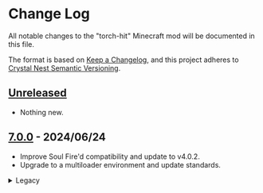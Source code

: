 # Change Log

All notable changes to the "torch-hit" Minecraft mod will be documented in this file.

The format is based on [Keep a Changelog](https://keepachangelog.com/en/1.0.0/),
and this project adheres to [Crystal Nest Semantic Versioning](https://crystalnest.it/#/versioning).

## [Unreleased]

- Nothing new.

## [7.0.0] - 2024/06/24

- Improve Soul Fire'd compatibility and update to v4.0.2.
- Upgrade to a multiloader environment and update standards.

<details>
  <summary>Legacy</summary>

### [1.20.4-6.0.2.0] - 2024/01/13
- Ported to 1.20.4

### [1.20.2-6.0.2.0] - 2023/11/02
- Implemented [#20](https://github.com/crystal-nest/torch-hit/issues/20).
- Fixed [#21](https://github.com/crystal-nest/torch-hit/issues/21).

### [1.20.1-6.0.2.0] - 2023/11/02
- Implemented [#20](https://github.com/crystal-nest/torch-hit/issues/20).
- Fixed [#21](https://github.com/crystal-nest/torch-hit/issues/21).

### [1.19.4-6.0.2.0] - 2023/11/02
- Implemented [#20](https://github.com/crystal-nest/torch-hit/issues/20).
- Fixed [#21](https://github.com/crystal-nest/torch-hit/issues/21).

### [1.19.2-6.0.2.0] - 2023/11/02
- Implemented [#20](https://github.com/crystal-nest/torch-hit/issues/20).
- Fixed [#21](https://github.com/crystal-nest/torch-hit/issues/21).

### [1.18.2-6.0.2.0] - 2023/11/02
- Implemented [#20](https://github.com/crystal-nest/torch-hit/issues/20).
- Fixed [#21](https://github.com/crystal-nest/torch-hit/issues/21).
- Added [Fabric Polyfill](https://modrinth.com/mod/fabric-polyfill) dependency.

### [1.16.5-6.0.2.0] - 2023/11/02
- Implemented [#20](https://github.com/crystal-nest/torch-hit/issues/20).
- Fixed [#21](https://github.com/crystal-nest/torch-hit/issues/21).
- Added [Fabric Polyfill](https://modrinth.com/mod/fabric-polyfill) dependency.

### [1.20.2-6.0.1.2] - 2023/10/09
- Ported to 1.20.2

### [1.20.1-6.0.1.2] - 2023/07/05
- Ported to 1.20.1
- Changed in-game mod picture.

### [1.19.4-6.0.1.2] - 2023/03/19
- Ported to 1.19.4
- Changed in-game mod picture.

### [1.19.3-6.0.1.2] - 2023/03/19
- Changed in-game mod picture.

### [1.19.2-6.0.1.2-final] - 2023/03/19
- Changed in-game mod picture.

### [1.18.2-6.0.1.2] - 2023/03/19
- Changed in-game mod picture.

### [1.16.5-6.0.1.2] - 2023/03/19
- Changed in-game mod picture.

### [1.19.3-6.0.1.1] - 2023/03/05
- Fix [#12](https://github.com/crystal-nest/torch-hit/issues/12).
- Fix [#13](https://github.com/crystal-nest/torch-hit/issues/13).

### [1.19.2-6.0.1.1] - 2023/03/05
- Fix [#12](https://github.com/crystal-nest/torch-hit/issues/12).
- Fix [#13](https://github.com/crystal-nest/torch-hit/issues/13).

### [1.18.2-6.0.1.1] - 2023/03/05
- Fix [#12](https://github.com/crystal-nest/torch-hit/issues/12).
- Fix [#13](https://github.com/crystal-nest/torch-hit/issues/13).

### [1.16.5-6.0.1.1] - 2023/03/05
- Fix [#12](https://github.com/crystal-nest/torch-hit/issues/12).
- Fix [#13](https://github.com/crystal-nest/torch-hit/issues/13).

### [1.19.2-6.0.1.0] - 2023/01/11
- Added compatibility for Soul Fire'd 3.0.0.0.

### [1.19.2-6.0.1.0] - 2023/01/11
- Added compatibility for Soul Fire'd 3.0.0.0.

### [1.18.2-6.0.1.0] - 2023/01/11
- Added compatibility for Soul Fire'd 3.0.0.0.

### [1.16.5-6.0.1.0] - 2023/01/11
- Added compatibility for Soul Fire'd 3.0.0.0.

### [1.19.2-6.0.0.0] - 2023/01/01
- Ported to 1.19.3.

### [1.19.2-6.0.0.0] - 2023/01/01
- Added new configuration option `vanilla torches enabled`.
- Changed the configuration option name from `torch list` to `extra torch items`.
- Changed the configuration option name from `soul torch list` to `extra soul torch items`.

### [1.18.2-6.0.0.0] - 2023/01/01
- Added new configuration option `vanilla torches enabled`.
- Changed the configuration option name from `torch list` to `extra torch items`.
- Changed the configuration option name from `soul torch list` to `extra soul torch items`.

### [1.16.5-6.0.0.0] - 2023/01/01
- Added new configuration option `vanilla torches enabled`.
- Changed the configuration option name from `torch list` to `extra torch items`.
- Changed the configuration option name from `soul torch list` to `extra soul torch items`.

### [1.19.2-5.0.0.1] - 2022/12/03
- Fixed compatibility with Forge Config API Port.

### [1.18.2-5.0.0.1] - 2022/12/03
- Fixed compatibility with Forge Config API Port.

### [1.16.5-5.0.0.1] - 2022/12/03
- Fixed compatibility with Forge Config API Port.

### [1.19.2-5.0.0.0] - 2022/09/14
- Added new configuration options and changed previous configuration entries names.

### [1.19.1-5.0.0.0] - 2022/09/14
- Added new configuration options and changed previous configuration entries names.
- I know previous version was supposed to be FINAL, but what can I do? I can't bring myself to abandon a version if there's still someone using it.
  Might as well drop the "-final" tho.

### [1.19-5.0.0.0] - 2022/09/14
- Added new configuration options and changed previous configuration entries names.
- I know previous version was supposed to be FINAL, but what can I do? I can't bring myself to abandon a version if there's still someone using it.
  Might as well drop the "-final" tho.

### [1.18.2-5.0.0.0] - 2022/09/14
- Added new configuration options and changed previous configuration entries names.

### [1.16.5-5.0.0.0] - 2022/09/14
- Added new configuration options and changed previous configuration entries names.
- I know previous version was supposed to be FINAL, but what can I do? I can't bring myself to abandon a version if there's still someone using it.
  Might as well drop the "-final" tho.

### [1.19.2-4.0.0.0] - 2022/09/03
- Added support for Soul Fire'd and modded torches.
- Added support for candles.

### [1.19.1-4.0.0.0-final] - 2022/09/03
- Added support for Soul Fire'd and modded torches.
- Added support for candles.

### [1.19-4.0.0.0-final] - 2022/09/03
- Added support for Soul Fire'd and modded torches.
- Added support for candles.

### [1.18.2-4.0.0.0] - 2022/09/03
- Added support for Soul Fire'd and modded torches.
- Added support for candles.

### [1.16.5-4.0.0.0-final] - 2022/09/03
- Backported mod to 1.16.5
- Added support for Soul Fire'd and modded torches.

### [1.19.1-3.0.0.0] - 2022/07/29
- Updated project and repository structure.
- Updated to Minecraft 1.19.1.

### [1.19-3.0.0.0] - 2022/07/29
- Updated project and repository structure.
- Updated version to comply with Forge Semantic Versioning.

### [1.18.2-3.0.0.0] - 2022/07/29
- Updated project and repository structure.
- Updated version to comply with Forge Semantic Versioning.

### [1.19-2.0.0.0] - 2022/06/08
- Updated to Minecraft 1.19.

### [1.18.2-2.0.0.0] - 2022/06/08
- Updated version to comply with Forge Semantic Versioning.

### [1.18.2-1.0.0.1] - 2022/06/04
- Changed standard naming: moved "forge" and "fabric" notation to the end of the version to avoid crashes with Forge.

### [1.18.2-1.0.0.0] - 2022/06/03
- Added direct (main hand) torch hits.
- Added indirect (off hand) torch hits.
- Added configuration options.
</details>

[Unreleased]: https://github.com/crystal-nest/torch-hit
[README]: https://github.com/crystal-nest/torch-hit#readme

[7.0.0]: https://github.com/crystal-nest/torch-hit/releases?q=7.0.0

[1.20.4-6.0.2.0]: https://github.com/crystal-nest/torch-hit/releases/tag/v1.20.4-6.0.2.0
[1.20.2-6.0.2.0]: https://github.com/crystal-nest/torch-hit/releases/tag/v1.20.2-6.0.2.0
[1.20.2-6.0.1.2]: https://github.com/crystal-nest/torch-hit/releases/tag/v1.20.2-6.0.1.2
[1.20.1-6.0.2.0]: https://github.com/crystal-nest/torch-hit/releases/tag/v1.20.1-6.0.2.0
[1.20.1-6.0.1.2]: https://github.com/crystal-nest/torch-hit/releases/tag/v1.20.1-6.0.1.2
[1.19.4-6.0.2.0]: https://github.com/crystal-nest/torch-hit/releases/tag/v1.19.4-6.0.2.0
[1.19.4-6.0.1.2]: https://github.com/crystal-nest/torch-hit/releases/tag/v1.19.4-6.0.1.2
[1.19.3-6.0.1.2]: https://github.com/crystal-nest/torch-hit/releases/tag/v1.19.3-6.0.1.2
[1.19.3-6.0.1.1]: https://github.com/crystal-nest/torch-hit/releases/tag/v1.19.3-6.0.1.1
[1.19.3-6.0.1.0]: https://github.com/crystal-nest/torch-hit/releases/tag/v1.19.3-6.0.1.0
[1.19.3-6.0.0.0]: https://github.com/crystal-nest/torch-hit/releases/tag/v1.19.3-6.0.0.0
[1.19.2-6.0.2.0]: https://github.com/crystal-nest/torch-hit/releases/tag/v1.19.2-6.0.2.0
[1.19.2-6.0.1.2-final]: https://github.com/crystal-nest/torch-hit/releases/tag/v1.19.2-6.0.1.2-final
[1.19.2-6.0.1.1]: https://github.com/crystal-nest/torch-hit/releases/tag/v1.19.2-6.0.1.1
[1.19.2-6.0.1.0]: https://github.com/crystal-nest/torch-hit/releases/tag/v1.19.2-6.0.1.0
[1.19.2-6.0.0.0]: https://github.com/crystal-nest/torch-hit/releases/tag/v1.19.2-6.0.0.0
[1.19.2-5.0.0.1]: https://github.com/crystal-nest/torch-hit/releases/tag/v1.19.2-5.0.0.1
[1.19.2-5.0.0.0]: https://github.com/crystal-nest/torch-hit/releases/tag/v1.19.2-5.0.0.0
[1.19.2-4.0.0.0]: https://github.com/crystal-nest/torch-hit/releases/tag/v1.19.2-4.0.0.0
[1.19.1-5.0.0.0]: https://github.com/crystal-nest/torch-hit/releases/tag/v1.19.1-5.0.0.0
[1.19.1-4.0.0.0-final]: https://github.com/crystal-nest/torch-hit/releases/tag/v1.19.1-4.0.0.0-final
[1.19.1-3.0.0.0]: https://github.com/crystal-nest/torch-hit/releases/tag/v1.19.1-3.0.0.0
[1.19-5.0.0.0]: https://github.com/crystal-nest/torch-hit/releases/tag/v1.19-5.0.0.0
[1.19-4.0.0.0-final]: https://github.com/crystal-nest/torch-hit/releases/tag/v1.19-4.0.0.0-final
[1.19-3.0.0.0]: https://github.com/crystal-nest/torch-hit/releases/tag/v1.19-3.0.0.0
[1.19-2.0.0.0]: https://github.com/crystal-nest/torch-hit/releases/tag/v1.19-2.0.0.0
[1.18.2-6.0.2.0]: https://github.com/crystal-nest/torch-hit/releases/tag/v1.18.2-6.0.2.0
[1.18.2-6.0.1.2]: https://github.com/crystal-nest/torch-hit/releases/tag/v1.18.2-6.0.1.2
[1.18.2-6.0.1.1]: https://github.com/crystal-nest/torch-hit/releases/tag/v1.18.2-6.0.1.1
[1.18.2-6.0.1.0]: https://github.com/crystal-nest/torch-hit/releases/tag/v1.18.2-6.0.1.0
[1.18.2-6.0.0.0]: https://github.com/crystal-nest/torch-hit/releases/tag/v1.18.2-6.0.0.0
[1.18.2-5.0.0.1]: https://github.com/crystal-nest/torch-hit/releases/tag/v1.18.2-5.0.0.1
[1.18.2-5.0.0.0]: https://github.com/crystal-nest/torch-hit/releases/tag/v1.18.2-5.0.0.0
[1.18.2-4.0.0.0]: https://github.com/crystal-nest/torch-hit/releases/tag/v1.18.2-4.0.0.0
[1.18.2-3.0.0.0]: https://github.com/crystal-nest/torch-hit/releases/tag/v1.18.2-3.0.0.0
[1.18.2-2.0.0.0]: https://github.com/crystal-nest/torch-hit/releases/tag/v1.18.2-2.0.0.0
[1.18.2-1.0.0.1]: https://github.com/crystal-nest/torch-hit/releases/tag/v1.18.2-1.0.0.1
[1.18.2-1.0.0.0]: https://github.com/crystal-nest/torch-hit/releases/tag/v1.18.2-1.0.0.0
[1.16.5-6.0.2.0]: https://github.com/crystal-nest/torch-hit/releases/tag/v1.16.5-6.0.2.0
[1.16.5-6.0.1.2]: https://github.com/crystal-nest/torch-hit/releases/tag/v1.16.5-6.0.1.2
[1.16.5-6.0.1.1]: https://github.com/crystal-nest/torch-hit/releases/tag/v1.16.5-6.0.1.1
[1.16.5-6.0.1.0]: https://github.com/crystal-nest/torch-hit/releases/tag/v1.16.5-6.0.1.0
[1.16.5-6.0.0.0]: https://github.com/crystal-nest/torch-hit/releases/tag/v1.16.5-6.0.0.0
[1.16.5-5.0.0.1]: https://github.com/crystal-nest/torch-hit/releases/tag/v1.16.5-5.0.0.1
[1.16.5-5.0.0.0]: https://github.com/crystal-nest/torch-hit/releases/tag/v1.16.5-5.0.0.0
[1.16.5-4.0.0.0-final]: https://github.com/crystal-nest/torch-hit/releases/tag/v1.16.5-4.0.0.0-final
